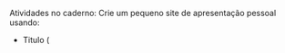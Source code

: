 Atividades no caderno:
Crie um pequeno site de apresentação pessoal usando:
- Titulo (<title>)
- Cabecalhos (<h1> a <h3>)
- Paragrafos (<p>)
- Uma lista (<ul> ou <ol>) com seus hobbies ou interesses
- Um link (<a>) para um site que gostam
